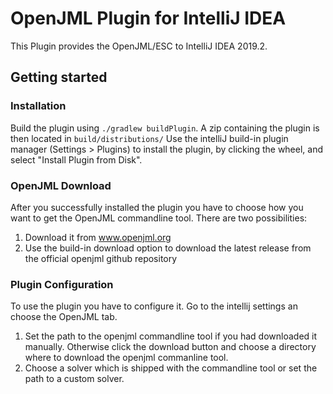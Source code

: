 # OpenJML Plugin for IntelliJ IDEA  
This Plugin provides the OpenJML/ESC to IntelliJ IDEA 2019.2. 

## Getting started

### Installation
Build the plugin using `./gradlew buildPlugin`. 
A zip containing the plugin is then located in `build/distributions/`
Use the intelliJ build-in plugin manager (Settings > Plugins) to install the plugin, by clicking the wheel, and select "Install Plugin from Disk".

### OpenJML Download
After you successfully installed the plugin you have to choose how you want to get the OpenJML commandline tool. There are two possibilities:
1. Download it from www.openjml.org
2. Use the build-in download option to download the latest release from the official openjml github repository

### Plugin Configuration
To use the plugin you have to configure it. Go to the intellij settings an choose the OpenJML tab. 
1. Set the path to the openjml commandline tool if you had downloaded it manually. Otherwise click the download button and choose a directory where to download the openjml commanline tool.
2. Choose a solver which is shipped with the commandline tool or set the path to a custom solver.

